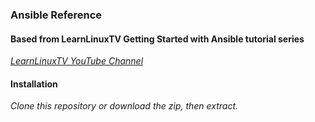 ### Ansible Reference

#### Based from LearnLinuxTV Getting Started with Ansible tutorial series
[_LearnLinuxTV YouTube Channel_](https://www.youtube.com/watch?v=3RiVKs8GHYQ&list=PLT98CRl2KxKEUHie1m24-wkyHpEsa4Y70)

#### Installation
 _Clone this repository or download the zip, then extract._
